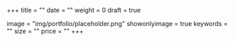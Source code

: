 +++
title = ""
date = ""
weight = 0 
draft = true

image = "img/portfolio/placeholder.png"
showonlyimage = true
keywords = ""
size = ""
price = ""
+++